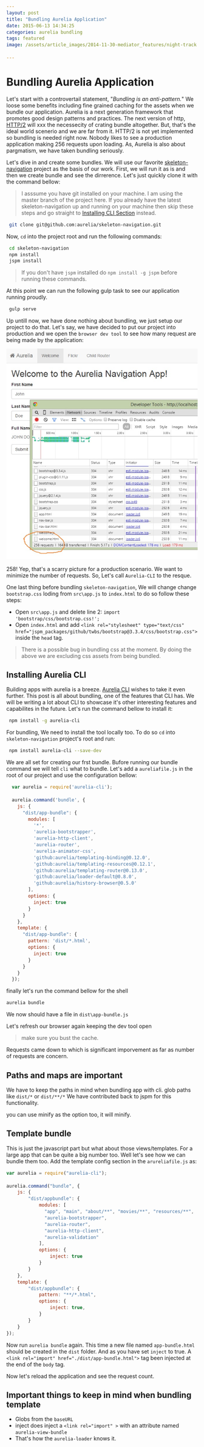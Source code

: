 ```yaml
---
layout: post
title: "Bundling Aurelia Application"
date: 2015-06-13 14:34:25
categories: aurelia bundling 
tags: featured
image: /assets/article_images/2014-11-30-mediator_features/night-track.JPG

---
```


# Bundling Aurelia Application

Let's start with a controvertail statement, "*Bundling is an anti-pattern.*" We loose some benefits including fine grained caching for the assets when we bundle our application. Aurelia is a next generation framework that promotes good design patterns and practices. The next version of http, [HTTP/2](https://en.wikipedia.org/wiki/HTTP/2) will xxx the necessecity of crating bundle altogether. But, that's the ideal world scenerio and we are far from it. HTTP/2 is not yet implemented so bundling is needed right now. Nobody likes to see a production application making 256 requests upon loading. As, Aurelia is also about pargmatism, we have taken bundling seriously.


Let's dive in and create some bundles. We will use our favorite [skeleton-navigation](http://github.com/aurelia/skeleton-navigation) project as the basis of our work. First, we will run it as is and then we create bundle and see the dirrerence. Let's just quickly clone it with the command bellow:

> I asssume you have git installed on your machine. I am using the master branch of the project here. If you already have the latest skeleton-navigation up and running on your machine then skip these steps and go straight to [Installing CLI Section](#installing-cli) instead.


```bash
 git clone git@github.com:aurelia/skeleton-navigation.git
```

Now, `cd` into the project root and run the following commands:

```bash
 cd skeleton-navigation
 npm install 
 jspm install
```

> If you don't have `jspm` installed do `npm install -g jspm` before running these commands. 


At this point we can run the following gulp task to see our application running proudly.

```bash
 gulp serve
```

Up untill now, we have done nothing about bundling, we just setup our project to do that. Let's say, we have decided to put our project into production and we open the `browser dev tool` to see how many request are being made by the application: 

![No of requests been made](/assets/article_images/2015-06-13-bundling-aurelia-application/unbundled-aurelia-application.jpg)

258! Yep, that's a scarry picture for a production scenario. We want to minimize the number of requests. So, Let's call `Aurelia-CLI` to the resque. 


One last thing before bundling `skeleton-navigation`, We will change change `bootstrap.css` loding from `src\app.js` to `index.html` to do so follow these steps:

- Open `src\app.js` and delete line 2:  `import 'bootstrap/css/bootstrap.css!';`
- Open `index.html` and add `<link rel="stylesheet" type="text/css" href="jspm_packages/github/twbs/bootstrap@3.3.4/css/bootstrap.css">` inside the `head` tag.

> There is a possible bug in bundling css at the moment. By doing the above we are excluding css assets from being bundled.


## <a name="installing-cli"></a>Installing Aurelia CLI

Building apps with aurelia is a breeze. [Aurelia CLI](http://github.com/aurelia/cli) wishes to take it even further. This post is all about bundling, one of the features that CLI has. We will be writing a lot about CLI to showcase it's other interesting features and capabilites in the future. Let's run the command bellow to install it: 


```bash
 npm install -g aurelia-cli
```

For bundling, We need to install the tool locally too. To do so `cd` into `skeleton-navigation` project's root and run: 

```bash
 npm install aurelia-cli --save-dev
```

We are all set for creating our frst bundle. Bufore running our bundle command we will tell `cli` what to bundle. Let's add a `aureliafile.js` in the root of our project and use the configuration bellow:

```javascript
  var aurelia = require('aurelia-cli');

  aurelia.command('bundle', {
    js: {
      "dist/app-bundle": {
        modules: [
          '*',
          'aurelia-bootstrapper',
          'aurelia-http-client',
          'aurelia-router',
          'aurelia-animator-css',
          'github:aurelia/templating-binding@0.12.0',
          'github:aurelia/templating-resources@0.12.1',
          'github:aurelia/templating-router@0.13.0',
          'github:aurelia/loader-default@0.8.0',
          'github:aurelia/history-browser@0.5.0'
        ],
        options: {
          inject: true
        }
      }
    },
    template: {
      "dist/app-bundle": {
        pattern: 'dist/*.html',
        options: {
          inject: true
        }
      }
    }
  });
```

finally let's run the command bellow for the shell

```bash
aurelia bundle
```

We now should have a file in `dist\app-bundle.js`

Let's refresh our browser again keeping the dev tool open

> make sure you bust the cache.

Requests came down to  which is significant imporvement as far as number of requests are concern.

## Paths and maps are important

We have to keep the paths in mind when bundling app with cli. glob paths like `dist/*` or `dist/**/*` We have contributed back to jspm for this functionality. 

you can use minify as the option too, it will minify.

## Template bundle

This is just the javascript part but what about those views/templates. For a large app that can be quite a big number too. Well let's see how we can bundle them too. Add the template config section in the `arureliafile.js` as:

```javascript
var aurelia = require("aurelia-cli");

aurelia.command("bundle", {
    js: {
        "dist/appbundle": {
            modules: [
              "app", "main", "about/**", "movies/**", "resources/**",
              "aurelia-bootstrapper",
              "aurelia-router",
              "aurelia-http-client",
              "aurelia-validation"
            ],
            options: {
                inject: true
            }
        }
    },
    template: {
        "dist/appbundle": {
            pattern: "**/*.html",
            options: {
                inject: true,
            }
        }
    }
});
```

Now run `aurelia bundle` again. This time a new file named `app-bundle.html` should be created in the `dist` folder. And as you have set `inject` to true. A `<link rel="import" href="./dist/app-bundle.html">` tag been injected at the end of the `body` tag.

Now let's reload the application and see the request count. 

## Important things to keep in mind when bundling template

- Globs from the `baseURL`
- inject does inject a `<link rel="import" >` with an attribute named `aurelia-view-bundle` 
- That's how the `aurelia-loader` knows it.
